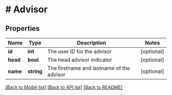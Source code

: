 # # Advisor

## Properties

Name | Type | Description | Notes
------------ | ------------- | ------------- | -------------
**id** | **int** | The user ID for the advisor | [optional]
**head** | **bool** | The head advisor indicator | [optional]
**name** | **string** | The firstname and lastname of the advisor | [optional]

[[Back to Model list]](../../README.md#models) [[Back to API list]](../../README.md#endpoints) [[Back to README]](../../README.md)
